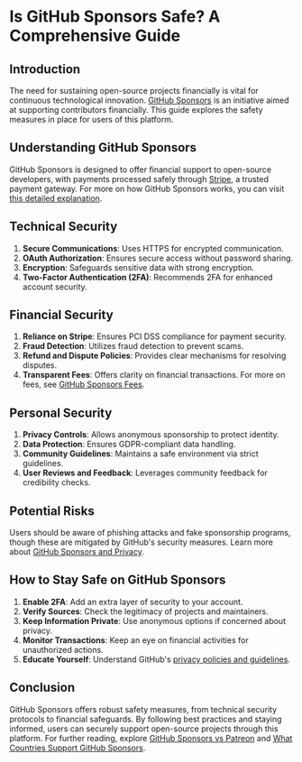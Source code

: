 # Is GitHub Sponsors Safe? A Comprehensive Guide

## Introduction

The need for sustaining open-source projects financially is vital for continuous technological innovation. [GitHub Sponsors](https://github.com/sponsors) is an initiative aimed at supporting contributors financially. This guide explores the safety measures in place for users of this platform.

## Understanding GitHub Sponsors

GitHub Sponsors is designed to offer financial support to open-source developers, with payments processed safely through [Stripe](https://stripe.com), a trusted payment gateway. For more on how GitHub Sponsors works, you can visit [this detailed explanation](https://www.license-token.com/wiki/how-does-git-hub-sponsors-work).

## Technical Security

1. **Secure Communications**: Uses HTTPS for encrypted communication.
2. **OAuth Authorization**: Ensures secure access without password sharing.
3. **Encryption**: Safeguards sensitive data with strong encryption.
4. **Two-Factor Authentication (2FA)**: Recommends 2FA for enhanced account security.

## Financial Security

1. **Reliance on Stripe**: Ensures PCI DSS compliance for payment security.
2. **Fraud Detection**: Utilizes fraud detection to prevent scams.
3. **Refund and Dispute Policies**: Provides clear mechanisms for resolving disputes.
4. **Transparent Fees**: Offers clarity on financial transactions. For more on fees, see [GitHub Sponsors Fees](https://www.license-token.com/wiki/git-hub-sponsors-fees).

## Personal Security

1. **Privacy Controls**: Allows anonymous sponsorship to protect identity.
2. **Data Protection**: Ensures GDPR-compliant data handling.
3. **Community Guidelines**: Maintains a safe environment via strict guidelines.
4. **User Reviews and Feedback**: Leverages community feedback for credibility checks.

## Potential Risks

Users should be aware of phishing attacks and fake sponsorship programs, though these are mitigated by GitHub's security measures. Learn more about [GitHub Sponsors and Privacy](https://www.license-token.com/wiki/git-hub-sponsors-and-privacy).

## How to Stay Safe on GitHub Sponsors

1. **Enable 2FA**: Add an extra layer of security to your account.
2. **Verify Sources**: Check the legitimacy of projects and maintainers.
3. **Keep Information Private**: Use anonymous options if concerned about privacy.
4. **Monitor Transactions**: Keep an eye on financial activities for unauthorized actions.
5. **Educate Yourself**: Understand GitHub's [privacy policies and guidelines](https://docs.github.com/en/github/site-policy/github-privacy-statement).

## Conclusion

GitHub Sponsors offers robust safety measures, from technical security protocols to financial safeguards. By following best practices and staying informed, users can securely support open-source projects through this platform. For further reading, explore [GitHub Sponsors vs Patreon](https://www.license-token.com/wiki/git-hub-sponsors-vs-patreon) and [What Countries Support GitHub Sponsors](https://www.license-token.com/wiki/what-countries-support-git-hub-sponsors).